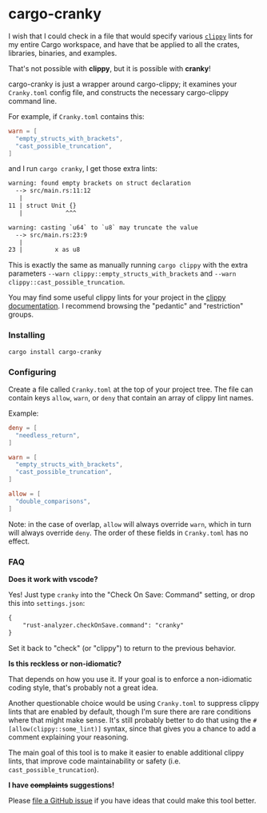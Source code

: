 # cargo-cranky

I wish that I could check in a file that would specify various [`clippy`][clippy] lints for my entire Cargo workspace, and have that be applied to all the crates, libraries, binaries, and examples.

That's not possible with **clippy**, but it is possible with **cranky**!

cargo-cranky is just a wrapper around cargo-clippy; it examines your `Cranky.toml` config file, and constructs the necessary cargo-clippy command line.

For example, if `Cranky.toml` contains this:

```toml
warn = [
  "empty_structs_with_brackets",
  "cast_possible_truncation",
]
```

and I run `cargo cranky`, I get those extra lints:
```txt
warning: found empty brackets on struct declaration
  --> src/main.rs:11:12
   |
11 | struct Unit {}
   |            ^^^
```

```txt
warning: casting `u64` to `u8` may truncate the value
  --> src/main.rs:23:9
   |
23 |         x as u8
```

This is exactly the same as manually running `cargo clippy` with the extra parameters `--warn clippy::empty_structs_with_brackets` and `--warn clippy::cast_possible_truncation`.

You may find some useful clippy lints for your project in the [clippy documentation][clippy-docs]. I recommend browsing the "pedantic" and "restriction" groups.

### Installing

`cargo install cargo-cranky`

### Configuring

Create a file called `Cranky.toml` at the top of your project tree. The file can contain keys `allow`, `warn`, or `deny` that contain an array of clippy lint names.

Example:
```toml
deny = [
  "needless_return",
]

warn = [
  "empty_structs_with_brackets",
  "cast_possible_truncation",
]

allow = [
  "double_comparisons",
]
```

Note: in the case of overlap, `allow` will always override `warn`, which in turn will always override `deny`. The order of these fields in `Cranky.toml` has no effect.

### FAQ

**Does it work with vscode?**

Yes! Just type `cranky` into the "Check On Save: Command" setting, or drop this into `settings.json`:
```txt
{
    "rust-analyzer.checkOnSave.command": "cranky"
}
```

Set it back to "check" (or "clippy") to return to the previous behavior.

**Is this reckless or non-idiomatic?**

That depends on how you use it. If your goal is to enforce a non-idiomatic coding style, that's probably not a great idea.

Another questionable choice would be using `Cranky.toml` to suppress clippy lints that are enabled by default, though I'm sure there are rare conditions where that might make sense. It's still probably better to do that using the `#[allow(clippy::some_lint)]` syntax, since that gives you a chance to add a comment explaining your reasoning.

The main goal of this tool is to make it easier to enable additional clippy lints, that improve code maintainability or safety (i.e. `cast_possible_truncation`).

**I have ~~complaints~~ suggestions!**

Please [file a GitHub issue][github-issue] if you have ideas that could make this tool better.


[github-issue]: https://github.com/ericseppanen/cargo-cranky/issues
[clippy]: https://github.com/rust-lang/rust-clippy#readme
[clippy-docs]: https://rust-lang.github.io/rust-clippy/stable/index.html
